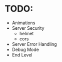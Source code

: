 # TODO:
- Animations 
- Server Security
  - helmet
  - cors
- Server Error Handling
- Debug Mode
- End Level